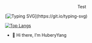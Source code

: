 <!--
**Hub-yang/Hub-yang** is a ✨ _special_ ✨ repository because its `README.md` (this file) appears on your GitHub profile.

Here are some ideas to get you started:

- 👀 Hi, I’m HuberyYang
- 🌱 I’m currently learning ...
- 👯 I’m looking to collaborate on ...
- 🤔 I’m looking for help with ...
- 💬 Ask me about ...
- 📫 How to reach me: ...
- 😄 Pronouns: ...
- ⚡ Fun fact: ...
-->


<div align="center">Test</div>

[![Typing SVG](https://readme-typing-svg.demolab.com?font=Pixelify+Sans&pause=1000&random=false&width=435&lines=console.log(%22Hello%2C+world!%22))](https://git.io/typing-svg)

[![Top Langs](https://github-readme-stats.vercel.app/api/top-langs/?username=Hub-yang&layout=compact)](https://github.com/Hub-yang/github-readme-stats)

- 👀 Hi there, I’m HuberyYang



